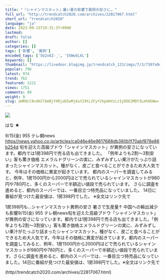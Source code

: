 ```yaml
---
title: "『シャインマスカット』暑い夏の影響で異例の安さに… "
full_url: "http://trendcatch2020.com/archives/22817067.html"
short_url: "trendcatch2020"
language: "ja"
date: 2023-09-15T19:31:37+0900
lastmod: 
draft: false
author: []
categories: []
tags: ['影響', '異例']
encoded_tags: ['5b2x6Z-_', '55Ww5L6L']
keywords: []
thumbnail: "https://livedoor.blogimg.jp/trendcatch_123/imgs/7/3/730fa9d0.jpg"
popular: 796
latest: 974
trend: 762
featured: 1221
views: 1751
comments: 89
weight: 9
slug: aHR0cC8vdHJlbmRjYXRjaDIwMjAuY29tL2FyY2hpdmVzLzIyODE3MDY3Lmh0bWw=
---
```


![](https://livedoor.blogimg.jp/trendcatch_123/imgs/7/3/730fa9d0.jpg)

<div><p>はな ★ </p> 9/15(金) 955 テレ朝news <a href='https//news.yahoo.co.jp/articles/ca046e46e9617688db380b1f70abf878e86b254d' target='_blank'>https//news.yahoo.co.jp/articles/ca046e46e9617688db380b1f70abf878e86b254d</a> 旬を迎えた高級ブドウ「シャインマスカット」が異例の安さになっています。都内では1房398円で売る店も出てきました。 「例年よりも2割～3割安い」客も驚き価格 エメラルドグリーンの実に、みずみずしい果汁がたっぷり詰まったシャインマスカット。種がなく、皮ごと食べることができるため大人気です。 今年はその価格に異変が起きています。 都内のスーパーを調査してみると、例年、1房1500円から2000円ほどで売られているシャインマスカットが980円や780円と、多くのスーパーで半額近い値段で売られています。 さらに調査を進めると、都内のスーパーでは、一番目立つ特売品になっていました。 14日に番組が見つけた最安値は、1房398円でした。 ※全文はリンク先で <p>1房398円も…シャインマスカット異例の安さ 暑さで生産量↑ 中国への輸出減少も影響9/15(金) 955 テレ朝news旬を迎えた高級ブドウ「シャインマスカット」が異例の安さになっています。都内では1房398円で売る店も出てきました。「例年よりも2割～3割安い」客も驚き価格エメラルドグリーンの実に、みずみずしい果汁がたっぷり詰まったシャインマスカット。種がなく、皮ごと食べることができるため大人気です。今年はその価格に異変が起きています。都内のスーパーを調査してみると、例年、1房1500円から2000円ほどで売られているシャインマスカットが980円や780円と、多くのスーパーで半額近い値段で売られています。さらに調査を進めると、都内のスーパーでは、一番目立つ特売品になっていました。14日に番組が見つけた最安値は、1房398円でした。※全文はリンク先で</p></div>

(http//trendcatch2020.com/archives/22817067.html)

